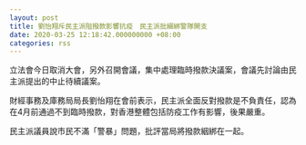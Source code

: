 ```yaml
---
layout: post
title: 劉怡翔斥民主派阻撥款影響抗疫　民主派批綑綁警隊開支
date: 2020-03-25 12:18:42.000000000 +08:00
categories: rss
---
```


立法會今日取消大會，另外召開會議，集中處理臨時撥款決議案，會議先討論由民主派提出的中止待續議案。

財經事務及庫務局局長劉怡翔在會前表示，民主派全面反對撥款是不負責任，認為在4月前通過不到臨時撥款，對香港整體包括防疫工作有影響，後果嚴重。

民主派議員說市民不滿「警暴」問題，批評當局將撥款絪綁在一起。
